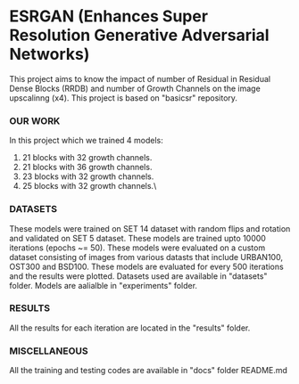 # ESRGAN (Enhances Super Resolution Generative Adversarial Networks)
This project aims to know the impact of number of Residual in Residual Dense Blocks (RRDB) and number of Growth Channels on the image upscalinng (x4). This project is based on "basicsr" repository.

### OUR WORK
In this project which we trained 4 models:

1. 21 blocks with 32 growth channels.
2. 21 blocks with 36 growth channels.
3. 23 blocks with 32 growth channels.
4. 25 blocks with 32 growth channels.\

### DATASETS
These models were trained on SET 14 dataset with random flips and rotation and validated on SET 5 dataset.
These models are trained upto 10000 iterations (epochs ~= 50).
These models were evaluated on a custom dataset consisting of images from various datasts that include URBAN100, OST300 and BSD100. These models are evaluated for every 500 iterations and the results were plotted. Datasets used are available in "datasets" folder. Models are aalialble in "experiments" folder.

### RESULTS
All the results for each iteration are located in the "results" folder.

### MISCELLANEOUS
All the training and testing codes are available in "docs" folder README.md

